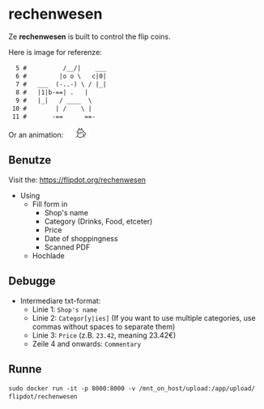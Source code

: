 # rechenwesen

Ze **rechenwesen** is built to control the flip coins.

Here is image for referenze:

```
  5 #          /__/|    ___
  6 #         |o o \   c|0|
  7 #   ___  (-..-) \ / |_|
  8 #   |1|b-==| .   |
  9 #   |_|   / ____  \
 10 #        | /    \ |
 11 #       -==      ==-
```

Or an animation:
![woohoo](rechenwesen.gif)

## Benutze

Visit the: https://flipdot.org/rechenwesen

* Using
  * Fill form in
    * Shop's name
    * Category (Drinks, Food, etceter)
    * Price
    * Date of shoppingness
    * Scanned PDF
  * Hochlade

## Debugge
* Intermediare txt-format:
  * Linie 1: `Shop's name`
  * Linie 2: `Categor[y|ies]` (If you want to use multiple categories, use commas without spaces to separate them)
  * Linie 3: `Price` (z.B. `23.42`, meaning 23.42€)
  * Zeile 4 and onwards: `Commentary`

## Runne

    sudo docker run -it -p 8000:8000 -v /mnt_on_host/upload:/app/upload/ flipdot/rechenwesen